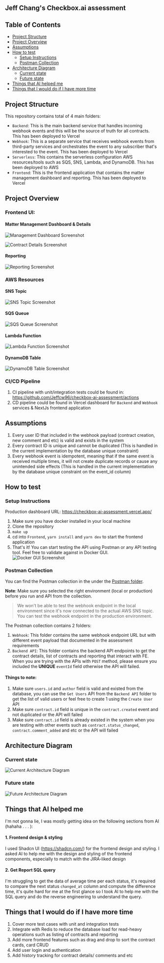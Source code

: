 ## Jeff Chang's Checkbox.ai assessment

## Table of Contents

- [Project Structure](#project-structure)
- [Project Overview](#project-overview)
- [Assumptions](#assumptions)
- [How to test](#technologies-used)
  - [Setup Instructions](#setup-instructions)
  - [Postman Collection](#postman-collection)
- [Architecture Diagram](#architecture-diagram)
  - [Current state](#current-state)
  - [Future state](#future-state)
- [Things that AI helped me](#things-ai-helped-with)
- [Things that I would do if I have more time](#things-i-would-do-if-i-have-more-time)

## Project Structure

This repository contains total of 4 main folders:

- `Backend`: This is the main backend service that handles incoming webhook events and this will be the source of truth for all contracts. This has been deployed to Vercel
- `Webhook`: This is a separate service that receives webhook events from third-party services and orchestrates the event to any subscriber that's interested to the event. This has been deployed to Vercel
- `Serverless`: This contains the serverless configuration AWS resources/tools such as SQS, SNS, Lambda, and DynamoDB. This has been deployed to AWS
- `Frontend`: This is the frontend application that contains the matter management dashboard and reporting. This has been deployed to Vercel

## Project Overview

### Frontend UI:

#### Matter Management Dashboard & Details

![Management Dashboard Screenshot](./README_ASSETS/matters_management.jpg)

![Contract Details Screenshot](./README_ASSETS/contract_details.jpg)

#### Reporting

![Reporting Screenshot](./README_ASSETS/reporting.jpg)

### AWS Resources

#### SNS Topic

![SNS Topic Screenshot](./README_ASSETS/sns.jpg)

#### SQS Queue

![SQS Queue Screenshot](./README_ASSETS/sqs.jpg)

#### Lambda Function

![Lambda Function Screenshot](./README_ASSETS/lambda.jpg)

#### DynamoDB Table

![DynamoDB Table Screenshot](./README_ASSETS/dynamodb.jpg)

### CI/CD Pipeline

1. CI pipeline with unit/integration tests could be found in: https://github.com/Jeffcw96/checkbox-ai-assessment/actions
2. CD pipeline could be found in Vercel dashboard for `Backend` and `Webhook` services & NextJs frontend application

## Assumptions

1. Every user ID that included in the webhook payload (contract creation, new comment and etc) is valid and exists in the system
2. Every contract ID is unique and cannot be duplicated (This is handled in the current implementation by the database unique constraint)
3. Every webhook event is idempotent, meaning that if the same event is received multiple times, it will not create duplicate records or cause any unintended side effects (This is handled in the current implementation by the database unique constraint on the event_id column)

## How to test

### Setup Instructions

Production dashboard URL: https://checkbox-ai-assessment.vercel.app/

1. Make sure you have docker installed in your local machine
2. Clone the repository
3. `make up`
4. cd into `Frontend`, `yarn install` and `yarn dev` to start the frontend application
5. That's it! You can start testing the API using Postman or any API testing tool. Feel free to validate against in Docker GUI. ![Docker GUI Screenshot](./README_ASSETS/docker-gui.jpg)

### Postman Collection

You can find the Postman collection in the under the [Postman folder](https://github.com/Jeffcw96/checkbox-ai-assessment/tree/master/postman).

**Note**: Make sure you selected the right environment (local or production) before you run and API from the collection.

> We won't be able to test the webhook endpoint in the local environment since it's now connected to the actual AWS SNS topic. You can test the webhook endpoint in the production environment.

The Postman collection contains 2 folders:

1. `Webhook`: This folder contains the same webhook endpoint URL but with different event payload that documented in the assessment requirements
2. `Backend API`: This folder contains the backend API endpoints to get the contract details, list of contracts and reporting that interact with FE. When you are trying with the APIs with `POST` method, please ensure you included the **UNIQUE** `eventId` field otherwise the API will failed.

#### Things to note:

1. Make sure `users.id` and `author` field is valid and existed from the database, you can use the `Get Users` API from the `Backend API` folder to get the list of valid users or feel free to create 1 using the `Create User` API
2. Make sure `contract.id` field is unique in the `contract.created` event and not duplicated or the API will failed
3. Make sure `contract.id` field is already existed in the system when you are testing with other events such as `contract.status_changed`, `contract.comment_added` and etc or the API will failed

## Architecture Diagram

### Current state

![Current Architecture Diagram](./README_ASSETS/current_architecture.png)

### Future state

![Future Architecture Diagram](./README_ASSETS/future_architecture.png)

## Things that AI helped me

I'm not gonna lie, I was mostly getting idea on the following sections from AI (hahaha . . . ):

#### 1. Frontend design & styling

I used Shadcn UI (https://shadcn.com/) for the frontend design and styling. I asked AI to help me with the design and styling of the frontend components, especially to match with the JIRA-liked design

#### 2. Get Report SQL query

I'm struggling to get the data of average time per each status, it's required to compare the next status `changed_at` column and compute the difference time, it's quite hard for me at the first glance so I took AI to help me with the SQL query and do the reverse engineering to understand the query.

## Things that I would do if I have more time

1. Cover more test cases with unit and integration tests
2. Integrate with Redis to reduce the database load for read-heavy operations such as listing of contracts and reporting
3. Add more frontend features such as drag and drop to sort the contract cards, card CRUD
4. Add user login and authentication
5. Add history tracking for contract details/ comments and etc
